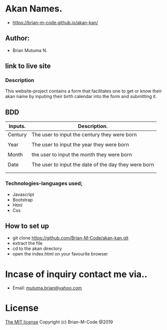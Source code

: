 # Akan Names.
- https://brian-m-code.github.io/akan-kan/


## Author:
- Brian Mutuma N.

## link to live site


### Description
This website-project contains a form that facilitates one to get or know their akan name by inputing their birth calendar into the form and submitting it.

## BDD

| Inputs.   | Description.                                            |
|-----------|---------------------------------------------------------|
| Century   | The user to input the century they were born            |
|           |                                                         |
| Year      | The user to input the year they were born               |
|           |                                                         |
| Month     | the user to input the month they were born              |
|           |                                                         |
| Date      | The user to input the date of the day they were born    |
|                                                                     |
|           |                                                         |
### Technologies-languages used;
- Javascript
- Bootstrap
- Html
- Css

## How to set up 
- git clone https://github.com/Brian-M-Code/akan-kan.git
- extract the file
- cd to the akan directory
- open the index.html on your favourite browser


# Incase of inquiry contact me via..
- Email: mutuma.brian@yahoo.com

# License
[The MIT license](license.md)
Copyright (c) Brian-M-Code @2019
